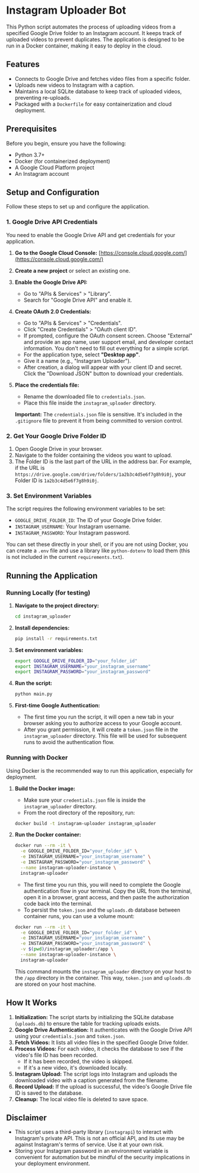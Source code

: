 # Instagram Uploader Bot

This Python script automates the process of uploading videos from a specified Google Drive folder to an Instagram account. It keeps track of uploaded videos to prevent duplicates. The application is designed to be run in a Docker container, making it easy to deploy in the cloud.

## Features

- Connects to Google Drive and fetches video files from a specific folder.
- Uploads new videos to Instagram with a caption.
- Maintains a local SQLite database to keep track of uploaded videos, preventing re-uploads.
- Packaged with a `Dockerfile` for easy containerization and cloud deployment.

## Prerequisites

Before you begin, ensure you have the following:
- Python 3.7+
- Docker (for containerized deployment)
- A Google Cloud Platform project
- An Instagram account

## Setup and Configuration

Follow these steps to set up and configure the application.

### 1. Google Drive API Credentials

You need to enable the Google Drive API and get credentials for your application.

1.  **Go to the Google Cloud Console:** [https://console.cloud.google.com/](https://console.cloud.google.com/)
2.  **Create a new project** or select an existing one.
3.  **Enable the Google Drive API:**
    - Go to "APIs & Services" > "Library".
    - Search for "Google Drive API" and enable it.
4.  **Create OAuth 2.0 Credentials:**
    - Go to "APIs & Services" > "Credentials".
    - Click "Create Credentials" > "OAuth client ID".
    - If prompted, configure the OAuth consent screen. Choose "External" and provide an app name, user support email, and developer contact information. You don't need to fill out everything for a simple script.
    - For the application type, select **"Desktop app"**.
    - Give it a name (e.g., "Instagram Uploader").
    - After creation, a dialog will appear with your client ID and secret. Click the "Download JSON" button to download your credentials.
5.  **Place the credentials file:**
    - Rename the downloaded file to `credentials.json`.
    - Place this file inside the `instagram_uploader` directory.

    **Important:** The `credentials.json` file is sensitive. It's included in the `.gitignore` file to prevent it from being committed to version control.

### 2. Get Your Google Drive Folder ID

1.  Open Google Drive in your browser.
2.  Navigate to the folder containing the videos you want to upload.
3.  The Folder ID is the last part of the URL in the address bar. For example, if the URL is `https://drive.google.com/drive/folders/1a2b3c4d5e6f7g8h9i0j`, your Folder ID is `1a2b3c4d5e6f7g8h9i0j`.

### 3. Set Environment Variables

The script requires the following environment variables to be set:

-   `GOOGLE_DRIVE_FOLDER_ID`: The ID of your Google Drive folder.
-   `INSTAGRAM_USERNAME`: Your Instagram username.
-   `INSTAGRAM_PASSWORD`: Your Instagram password.

You can set these directly in your shell, or if you are not using Docker, you can create a `.env` file and use a library like `python-dotenv` to load them (this is not included in the current `requirements.txt`).

## Running the Application

### Running Locally (for testing)

1.  **Navigate to the project directory:**
    ```bash
    cd instagram_uploader
    ```

2.  **Install dependencies:**
    ```bash
    pip install -r requirements.txt
    ```

3.  **Set environment variables:**
    ```bash
    export GOOGLE_DRIVE_FOLDER_ID="your_folder_id"
    export INSTAGRAM_USERNAME="your_instagram_username"
    export INSTAGRAM_PASSWORD="your_instagram_password"
    ```

4.  **Run the script:**
    ```bash
    python main.py
    ```

5.  **First-time Google Authentication:**
    - The first time you run the script, it will open a new tab in your browser asking you to authorize access to your Google account.
    - After you grant permission, it will create a `token.json` file in the `instagram_uploader` directory. This file will be used for subsequent runs to avoid the authentication flow.

### Running with Docker

Using Docker is the recommended way to run this application, especially for deployment.

1.  **Build the Docker image:**
    - Make sure your `credentials.json` file is inside the `instagram_uploader` directory.
    - From the root directory of the repository, run:
    ```bash
    docker build -t instagram-uploader instagram_uploader
    ```

2.  **Run the Docker container:**
    ```bash
    docker run --rm -it \
      -e GOOGLE_DRIVE_FOLDER_ID="your_folder_id" \
      -e INSTAGRAM_USERNAME="your_instagram_username" \
      -e INSTAGRAM_PASSWORD="your_instagram_password" \
      --name instagram-uploader-instance \
      instagram-uploader
    ```
    - The first time you run this, you will need to complete the Google authentication flow in your terminal. Copy the URL from the terminal, open it in a browser, grant access, and then paste the authorization code back into the terminal.
    - To persist the `token.json` and the `uploads.db` database between container runs, you can use a volume mount:
    ```bash
    docker run --rm -it \
      -e GOOGLE_DRIVE_FOLDER_ID="your_folder_id" \
      -e INSTAGRAM_USERNAME="your_instagram_username" \
      -e INSTAGRAM_PASSWORD="your_instagram_password" \
      -v $(pwd)/instagram_uploader:/app \
      --name instagram-uploader-instance \
      instagram-uploader
    ```
    This command mounts the `instagram_uploader` directory on your host to the `/app` directory in the container. This way, `token.json` and `uploads.db` are stored on your host machine.

## How It Works

1.  **Initialization:** The script starts by initializing the SQLite database (`uploads.db`) to ensure the table for tracking uploads exists.
2.  **Google Drive Authentication:** It authenticates with the Google Drive API using your `credentials.json` and `token.json`.
3.  **Fetch Videos:** It lists all video files in the specified Google Drive folder.
4.  **Process Videos:** For each video, it checks the database to see if the video's file ID has been recorded.
    - If it has been recorded, the video is skipped.
    - If it's a new video, it's downloaded locally.
5.  **Instagram Upload:** The script logs into Instagram and uploads the downloaded video with a caption generated from the filename.
6.  **Record Upload:** If the upload is successful, the video's Google Drive file ID is saved to the database.
7.  **Cleanup:** The local video file is deleted to save space.

## Disclaimer

- This script uses a third-party library (`instagrapi`) to interact with Instagram's private API. This is not an official API, and its use may be against Instagram's terms of service. Use it at your own risk.
- Storing your Instagram password in an environment variable is convenient for automation but be mindful of the security implications in your deployment environment.
